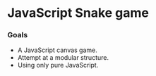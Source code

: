 # JavaScript Snake game
### Goals
* A JavaScript canvas game. 
* Attempt at a modular structure. 
* Using only pure JavaScript.